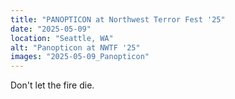 ```yaml
---
title: "PANOPTICON at Northwest Terror Fest '25"
date: "2025-05-09"
location: "Seattle, WA"
alt: "Panopticon at NWTF '25"
images: "2025-05-09_Panopticon"
---
```


Don't let the fire die.